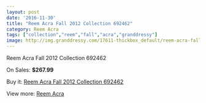 ```yaml
---
layout: post
date: '2016-11-30'
title: "Reem Acra Fall 2012 Collection 692462"
category: Reem Acra
tags: ["collection","reem","fall","acra","granddressy"]
image: http://img.granddressy.com/17611-thickbox_default/reem-acra-fall-2012-collection-692462.jpg
---
```

Reem Acra Fall 2012 Collection 692462

On Sales: **$267.99**
<a href="https://www.granddressy.com/en/reem-acra/16613-reem-acra-fall-2012-collection-692462.html"><amp-img layout="responsive" width="600" height="600" src="//img.granddressy.com/17611-thickbox_default/reem-acra-fall-2012-collection-692462.jpg" alt="Reem Acra Fall 2012 Collection 692462 0" /></a>

Buy it: [Reem Acra Fall 2012 Collection 692462](https://www.granddressy.com/en/reem-acra/16613-reem-acra-fall-2012-collection-692462.html "Reem Acra Fall 2012 Collection 692462")

View more: [Reem Acra](https://www.granddressy.com/en/105-reem-acra "Reem Acra")